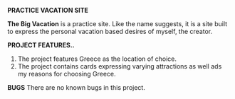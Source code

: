 **PRACTICE VACATION SITE**

**The Big Vacation** is a practice site. Like the name suggests, it is a site built to express the personal vacation based desires of myself, the creator.



**PROJECT FEATURES..**

1. The project features Greece as the location of choice.
2. The project contains cards expressing varying attractions as well ads my reasons for choosing Greece.

**BUGS**
There are no known bugs in this project.
